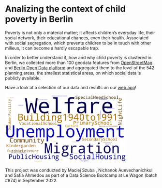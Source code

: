 # Analizing the context of child poverty in Berlin

Poverty is not only a material matter; it affects children’s everyday life, their social network, their educational chances, even their health. Associated with social segregation, which prevents children to be in touch with other milieus, it can become a hardly escapable trap.

In order to better understand if, how and why child poverty is clustered in Berlin, we collected more than 100 geodata features from <a href="https://www.openstreetmap.org/#map=5/51.330/10.453">OpenStreetMap<a>  and <a href="https://daten.berlin.de/">Berlin Open Data platform<a>  and aggregated them to the level of the 542 planning areas, the smallest statistical areas, on which social data is publicly available. 

Have a look at a selection of our data and results on our <a href="https://appyouthinthecity.herokuapp.com/">web app<a>!
  
[<img alt="Wordcloud" width="400px" src="Worldcloud.png"/>](https://appyouthinthecity.herokuapp.com/)

This project was conducted by Maciej Szuba , Nichanok Auevechanichkul and Safia Ahmedou as part of a Data Science Bootcamp at Le Wagon (batch #874) in September 2022.

